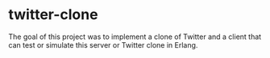 # twitter-clone
The goal of this project was to implement a clone of Twitter and a client that can test or simulate this server or Twitter clone in Erlang.
